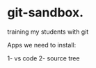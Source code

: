 # git-sandbox. 
training my students with git
 
Apps we need to install:
 
1- vs code
2- source tree          
  
  
    
    
